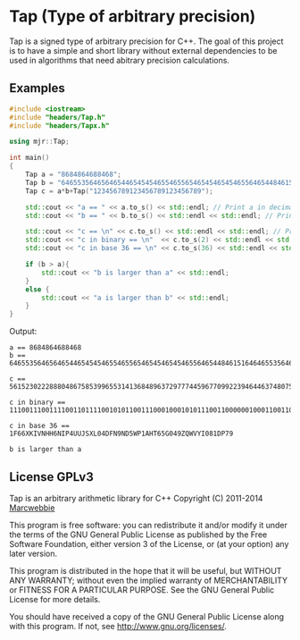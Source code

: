 Tap (Type of arbitrary precision)
==========

Tap is a signed type of arbitrary precision for C++. The goal of this project is to have a simple and short library without external dependencies to be used in algorithms that need abitrary precision calculations.


Examples
---------------
```cpp
#include <iostream>
#include "headers/Tap.h"
#include "headers/Tapx.h"

using mjr::Tap;

int main()
{
    Tap a = "8684864688468";
    Tap b = "646553564656465446545454655465565465454654546556465448461516464655356465644";
    Tap c = a*b+Tap("123456789123456789123456789");

    std::cout << "a == " << a.to_s() << std::endl; // Print a in decimal
    std::cout << "b == " << b.to_s() << std::endl << std::endl; // Print b in decimal

    std::cout << "c == \n" << c.to_s() << std::endl << std::endl; // Print c in decimal
    std::cout << "c in binary == \n"  << c.to_s(2) << std::endl << std::endl; // Print c in binary
    std::cout << "c in base 36 == \n" << c.to_s(36) << std::endl << std::endl; // Print c in base 36

    if (b > a){
        std::cout << "b is larger than a" << std::endl;
    }
    else {
        std::cout << "a is larger than b" << std::endl;
    }
}
```

Output:
```
a == 8684864688468
b == 6465535646564654465454546554655654654546545465564654484615164646553564656

c ==
56152302228880486758539965531413684896372977744596770992239464463748075092795459043797

c in binary ==
111001110011110011011110010101100111000100010101110011000000100011001100010001011011100011011011011011110101110011100110000011011110011001110001100001101111011100010111101001101010100010100011111101110110011100010010111011000000010011100001001101110011100001010000101110000000111010101

c in base 36 ==
1F66XKIVNHH6NIP4UUJSXL04DFN9ND5WP1AHT65G049ZQWVYI081DP79

b is larger than a
```


License GPLv3
------------

Tap is an arbitrary arithmetic library for C++
Copyright (C) 2011-2014  [Marcwebbie](https://github.com/marcwebbie)

This program is free software: you can redistribute it and/or modify
it under the terms of the GNU General Public License as published by
the Free Software Foundation, either version 3 of the License, or
(at your option) any later version.

This program is distributed in the hope that it will be useful,
but WITHOUT ANY WARRANTY; without even the implied warranty of
MERCHANTABILITY or FITNESS FOR A PARTICULAR PURPOSE.  See the
GNU General Public License for more details.

You should have received a copy of the GNU General Public License
along with this program.  If not, see <http://www.gnu.org/licenses/>.
